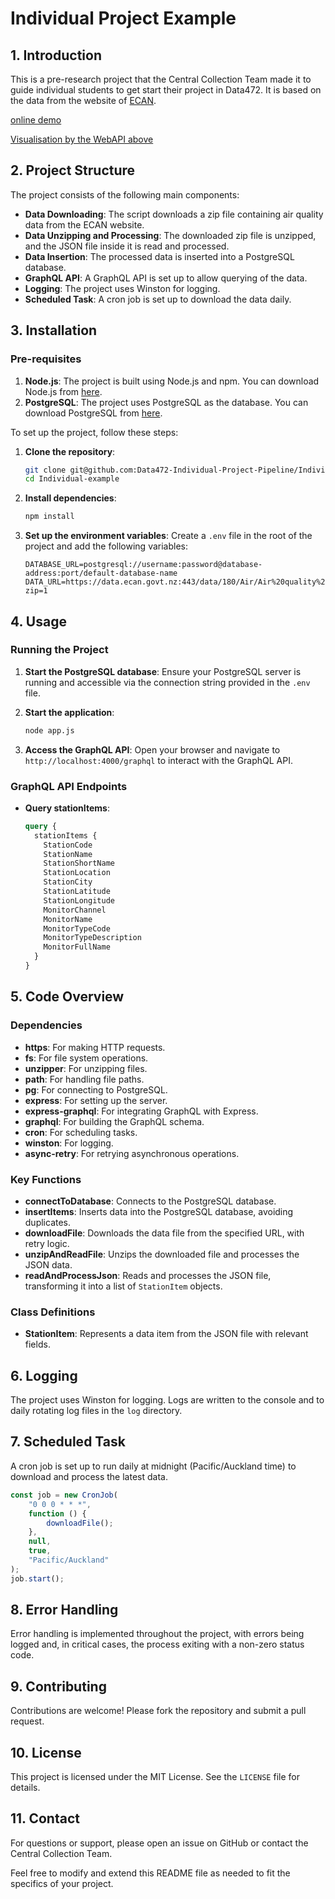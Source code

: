 # Individual Project Example

## 1. Introduction

This is a pre-research project that the Central Collection Team made it to guide individual students to get start their project in Data472. It is based on the data from the website of [ECAN](https://data.ecan.govt.nz).

[online demo](http://3.25.85.38:4000/graphql?query=%23%20Welcome%20to%20GraphiQL%0A%23%0A%23%20GraphiQL%20is%20an%20in-browser%20tool%20for%20writing%2C%20validating%2C%20and%0A%23%20testing%20GraphQL%20queries.%0A%23%0A%23%20Type%20queries%20into%20this%20side%20of%20the%20screen%2C%20and%20you%20will%20see%20intelligent%0A%23%20typeaheads%20aware%20of%20the%20current%20GraphQL%20type%20schema%20and%20live%20syntax%20and%0A%23%20validation%20errors%20highlighted%20within%20the%20text.%0A%23%0A%23%20GraphQL%20queries%20typically%20start%20with%20a%20%22%7B%22%20character.%20Lines%20that%20start%0A%23%20with%20a%20%23%20are%20ignored.%0A%23%0A%23%20An%20example%20GraphQL%20query%20might%20look%20like%3A%0A%23%0A%23%20%20%20%20%20%7B%0A%23%20%20%20%20%20%20%20field(arg%3A%20%22value%22)%20%7B%0A%23%20%20%20%20%20%20%20%20%20subField%0A%23%20%20%20%20%20%20%20%7D%0A%23%20%20%20%20%20%7D%0A%23%0A%23%20Keyboard%20shortcuts%3A%0A%23%0A%23%20%20Prettify%20Query%3A%20%20Shift-Ctrl-P%20(or%20press%20the%20prettify%20button%20above)%0A%23%0A%23%20%20%20%20%20Merge%20Query%3A%20%20Shift-Ctrl-M%20(or%20press%20the%20merge%20button%20above)%0A%23%0A%23%20%20%20%20%20%20%20Run%20Query%3A%20%20Ctrl-Enter%20(or%20press%20the%20play%20button%20above)%0A%23%0A%23%20%20%20Auto%20Complete%3A%20%20Ctrl-Space%20(or%20just%20start%20typing)%0A%23%0A%0A%7B%0A%20%20stationItems%20%7B%0A%20%20%20%20StationCode%0A%20%20%20%20StationName%0A%20%20%20%20StationShortName%0A%20%20%20%20StationLocation%0A%20%20%20%20StationCity%0A%20%20%20%20StationLatitude%0A%20%20%20%20StationLongitude%0A%20%20%20%20MonitorChannel%0A%20%20%20%20MonitorName%0A%20%20%20%20MonitorTypeCode%0A%20%20%20%20MonitorTypeDescription%0A%20%20%20%20MonitorFullName%0A%20%20%7D%0A%7D%0A)

[Visualisation by the WebAPI above](http://visual.hua.nz/)

## 2. Project Structure

The project consists of the following main components:

- **Data Downloading**: The script downloads a zip file containing air quality data from the ECAN website.
- **Data Unzipping and Processing**: The downloaded zip file is unzipped, and the JSON file inside it is read and processed.
- **Data Insertion**: The processed data is inserted into a PostgreSQL database.
- **GraphQL API**: A GraphQL API is set up to allow querying of the data.
- **Logging**: The project uses Winston for logging.
- **Scheduled Task**: A cron job is set up to download the data daily.

## 3. Installation

### Pre-requisites

1. **Node.js**: The project is built using Node.js and npm. You can download Node.js from [here](https://nodejs.org/).
2. **PostgreSQL**: The project uses PostgreSQL as the database. You can download PostgreSQL from [here](https://www.postgresql.org/).

To set up the project, follow these steps:

1. **Clone the repository**:
    ```sh
    git clone git@github.com:Data472-Individual-Project-Pipeline/Individual-example.git
    cd Individual-example
    ```

2. **Install dependencies**:
    ```sh
    npm install
    ```

3. **Set up the environment variables**:
    Create a `.env` file in the root of the project and add the following variables: 
    ```env
    DATABASE_URL=postgresql://username:password@database-address:port/default-database-name
    DATA_URL=https://data.ecan.govt.nz:443/data/180/Air/Air%20quality%20all%20stations%20and%20monitor%20channels/CSV?zip=1
    ```

## 4. Usage

### Running the Project

1. **Start the PostgreSQL database**:
    Ensure your PostgreSQL server is running and accessible via the connection string provided in the `.env` file.

2. **Start the application**:
    ```sh
    node app.js
    ```

3. **Access the GraphQL API**:
    Open your browser and navigate to `http://localhost:4000/graphql` to interact with the GraphQL API.

### GraphQL API Endpoints

- **Query stationItems**:
  
    ```graphql
    query {
      stationItems {
        StationCode
        StationName
        StationShortName
        StationLocation
        StationCity
        StationLatitude
        StationLongitude
        MonitorChannel
        MonitorName
        MonitorTypeCode
        MonitorTypeDescription
        MonitorFullName
      }
    }
    ```

## 5. Code Overview

### Dependencies

- **https**: For making HTTP requests.
- **fs**: For file system operations.
- **unzipper**: For unzipping files.
- **path**: For handling file paths.
- **pg**: For connecting to PostgreSQL.
- **express**: For setting up the server.
- **express-graphql**: For integrating GraphQL with Express.
- **graphql**: For building the GraphQL schema.
- **cron**: For scheduling tasks.
- **winston**: For logging.
- **async-retry**: For retrying asynchronous operations.

### Key Functions

- **connectToDatabase**: Connects to the PostgreSQL database.
- **insertItems**: Inserts data into the PostgreSQL database, avoiding duplicates.
- **downloadFile**: Downloads the data file from the specified URL, with retry logic.
- **unzipAndReadFile**: Unzips the downloaded file and processes the JSON data.
- **readAndProcessJson**: Reads and processes the JSON file, transforming it into a list of `StationItem` objects.

### Class Definitions

- **StationItem**: Represents a data item from the JSON file with relevant fields.

## 6. Logging

The project uses Winston for logging. Logs are written to the console and to daily rotating log files in the `log` directory.

## 7. Scheduled Task

A cron job is set up to run daily at midnight (Pacific/Auckland time) to download and process the latest data.

```js
const job = new CronJob(
    "0 0 0 * * *",
    function () {
        downloadFile();
    },
    null,
    true,
    "Pacific/Auckland"
);
job.start();
```

## 8. Error Handling

Error handling is implemented throughout the project, with errors being logged and, in critical cases, the process exiting with a non-zero status code.

## 9. Contributing

Contributions are welcome! Please fork the repository and submit a pull request.

## 10. License

This project is licensed under the MIT License. See the `LICENSE` file for details.

## 11. Contact

For questions or support, please open an issue on GitHub or contact the Central Collection Team.

Feel free to modify and extend this README file as needed to fit the specifics of your project.

